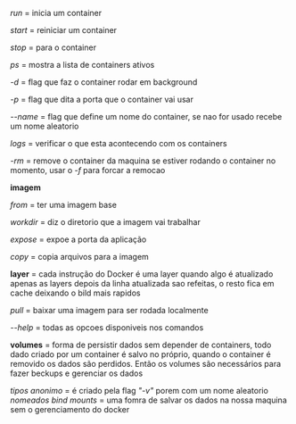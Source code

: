 *run* = inicia um container

*start* = reiniciar um container

*stop* = para o container

*ps* = mostra a lista de containers ativos

*-d* = flag que faz o container rodar em background

*-p* = flag que dita a porta que o container vai usar

*--name* = flag que define um nome do container, se nao for usado recebe um nome aleatorio

*logs* = verificar o que esta acontecendo com os containers

*-rm* = remove o container da maquina
    se estiver rodando o container no momento, usar o *-f* para forcar a remocao

**imagem**

*from* = ter uma imagem base

*workdir* = diz o diretorio que a imagem vai trabalhar

*expose* = expoe a porta da aplicação

*copy* = copia arquivos para a imagem


**layer** = cada instrução do Docker é uma layer
        quando algo é atualizado apenas as layers depois da linha atualizada sao refeitas, o resto fica em cache deixando o bild mais rapidos


*pull* = baixar uma imagem para ser rodada localmente

*--help* = todas as opcoes disponiveis nos comandos


**volumes** = forma de persistir dados sem depender de containers, todo dado criado por um container é salvo no próprio, quando o container é removido os dados são perdidos. Então os volumes são necessários para fazer beckups e gerenciar os dados

*tipos*
    *anonimo* = é criado pela flag *"-v"* porem com um nome aleatorio
    *nomeados*
    *bind mounts* = uma fomra de salvar os dados na nossa maquina sem o gerenciamento do docker

    
